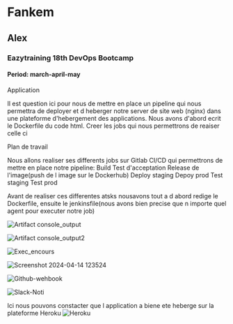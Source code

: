 # Fankem

## Alex

### Eazytraining 18th DevOps Bootcamp

#### Period: march-april-may

Application

Il est question ici pour nous de mettre en place un pipeline qui nous permettra de deployer et d heberger notre server de site web (nginx) dans une plateforme d'hebergement des applications. Nous avons d'abord ecrit le Dockerfile du code html. Creer les jobs qui nous permettrons de reaiser celle ci

Plan de travail

Nous allons realiser ses differents jobs sur Gitlab CI/CD qui permettrons de mettre en place notre pipeline: 
Build
Test d'acceptation
Release de l'image(push de l image sur le Dockerhub)
Deploy staging
Depoy prod
Test staging
Test prod

Avant de realiser ces differentes atsks nousavons tout a d abord redige le Dockerfile, ensuite le jenkinsfile(nous avons bien precise que n importe quel agent pour executer notre job) 

![Artifact console_output](https://github.com/alexzaza17/Mini-projet-jenkins/assets/159175882/964bb3d8-4de9-4270-95e9-af8aaf036061)

![Artifact console_output2](https://github.com/alexzaza17/Mini-projet-jenkins/assets/159175882/291e3fdb-8fcc-4248-b6e4-9a8ece3515d3)

![Exec_encours](https://github.com/alexzaza17/Mini-projet-jenkins/assets/159175882/ee5e6850-157e-426c-a724-e4c2c15e4b1e)

![Screenshot 2024-04-14 123524](https://github.com/alexzaza17/Mini-projet-jenkins/assets/159175882/a65a1700-51c1-4a7b-912a-0629b9ad1101)

![Github-wehbook](https://github.com/alexzaza17/Mini-projet-jenkins/assets/159175882/fd37cef7-a942-4efe-a0c8-62eb8a4eefa9)

![Slack-Noti](https://github.com/alexzaza17/projet-fils-rouge/assets/159175882/ee1e78c6-f6e9-4080-9830-adb78da59a61)

Ici nous pouvons constacter que l application a biene ete heberge sur la plateforme Heroku
![Heroku](https://github.com/alexzaza17/Mini-projet-jenkins/assets/159175882/db981a70-af7d-4267-8d7a-e4cb688d34b5)

